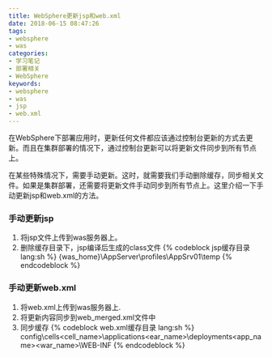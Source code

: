 ```yaml
---
title: WebSphere更新jsp和web.xml
date: 2018-06-15 08:47:26
tags:
- websphere
- was
categories:
- 学习笔记
- 部署相关
- WebSphere
keywords:
- websphere
- was
- jsp
- web.xml
---
```

在WebSphere下部署应用时，更新任何文件都应该通过控制台更新的方式去更新。而且在集群部署的情况下，通过控制台更新可以将更新文件同步到所有节点上。

在某些特殊情况下，需要手动更新。这时，就需要我们手动删除缓存，同步相关文件。如果是集群部署，还需要将更新文件手动同步到所有节点上。这里介绍一下手动更新jsp和web.xml的方法。
<!-- more -->
### 手动更新jsp

1. 将jsp文件上传到was服务器上。
1. 删除缓存目录下，jsp编译后生成的class文件
{% codeblock jsp缓存目录 lang:sh %}
{was_home}\AppServer\profiles\AppSrv01\temp
{% endcodeblock %}

### 手动更新web.xml

1. 将web.xml上传到was服务器上.
1. 将更新内容同步到web_merged.xml文件中
1. 同步缓存
{% codeblock web.xml缓存目录 lang:sh %}
config\cells\<cell_name>\applications\<ear_name>\deployments\<app_name>\<war_name>\WEB-INF
{% endcodeblock %}